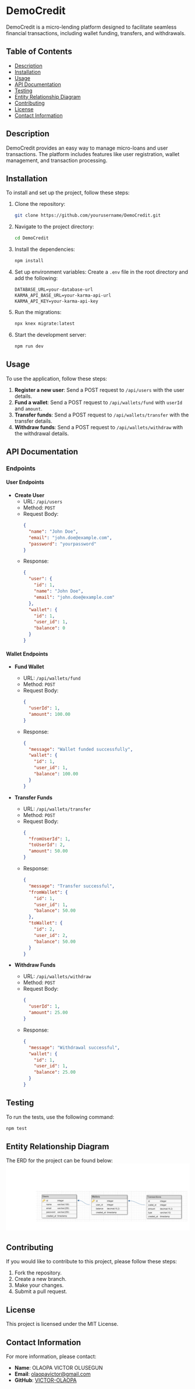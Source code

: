 # DemoCredit

DemoCredit is a micro-lending platform designed to facilitate seamless financial transactions, including wallet funding, transfers, and withdrawals.

## Table of Contents

- [Description](#description)
- [Installation](#installation)
- [Usage](#usage)
- [API Documentation](#api-documentation)
- [Testing](#testing)
- [Entity Relationship Diagram](#entity-relationship-diagram)
- [Contributing](#contributing)
- [License](#license)
- [Contact Information](#contact-information)

## Description

DemoCredit provides an easy way to manage micro-loans and user transactions. The platform includes features like user registration, wallet management, and transaction processing.

## Installation

To install and set up the project, follow these steps:

1. Clone the repository:
    ```sh
    git clone https://github.com/yourusername/DemoCredit.git
    ```

2. Navigate to the project directory:
    ```sh
    cd DemoCredit
    ```

3. Install the dependencies:
    ```sh
    npm install
    ```

4. Set up environment variables:
    Create a `.env` file in the root directory and add the following:
    ```env
    DATABASE_URL=your-database-url
    KARMA_API_BASE_URL=your-karma-api-url
    KARMA_API_KEY=your-karma-api-key
    ```

5. Run the migrations:
    ```sh
    npx knex migrate:latest
    ```

6. Start the development server:
    ```sh
    npm run dev
    ```

## Usage

To use the application, follow these steps:

1. **Register a new user**: Send a POST request to `/api/users` with the user details.
2. **Fund a wallet**: Send a POST request to `/api/wallets/fund` with `userId` and `amount`.
3. **Transfer funds**: Send a POST request to `/api/wallets/transfer` with the transfer details.
4. **Withdraw funds**: Send a POST request to `/api/wallets/withdraw` with the withdrawal details.

## API Documentation

### Endpoints

#### User Endpoints

- **Create User**
    - URL: `/api/users`
    - Method: `POST`
    - Request Body:
      ```json
      {
        "name": "John Doe",
        "email": "john.doe@example.com",
        "password": "yourpassword"
      }
      ```
    - Response:
      ```json
      {
        "user": {
          "id": 1,
          "name": "John Doe",
          "email": "john.doe@example.com"
        },
        "wallet": {
          "id": 1,
          "user_id": 1,
          "balance": 0
        }
      }
      ```

#### Wallet Endpoints

- **Fund Wallet**
    - URL: `/api/wallets/fund`
    - Method: `POST`
    - Request Body:
      ```json
      {
        "userId": 1,
        "amount": 100.00
      }
      ```
    - Response:
      ```json
      {
        "message": "Wallet funded successfully",
        "wallet": {
          "id": 1,
          "user_id": 1,
          "balance": 100.00
        }
      }
      ```

- **Transfer Funds**
    - URL: `/api/wallets/transfer`
    - Method: `POST`
    - Request Body:
      ```json
      {
        "fromUserId": 1,
        "toUserId": 2,
        "amount": 50.00
      }
      ```
    - Response:
      ```json
      {
        "message": "Transfer successful",
        "fromWallet": {
          "id": 1,
          "user_id": 1,
          "balance": 50.00
        },
        "toWallet": {
          "id": 2,
          "user_id": 2,
          "balance": 50.00
        }
      }
      ```

- **Withdraw Funds**
    - URL: `/api/wallets/withdraw`
    - Method: `POST`
    - Request Body:
      ```json
      {
        "userId": 1,
        "amount": 25.00
      }
      ```
    - Response:
      ```json
      {
        "message": "Withdrawal successful",
        "wallet": {
          "id": 1,
          "user_id": 1,
          "balance": 25.00
        }
      }
      ```

## Testing

To run the tests, use the following command:

```sh
npm test
```
## Entity Relationship Diagram

The ERD for the project can be found below:
![ERD](./imgs/erd.png)

## Contributing

If you would like to contribute to this project, please follow these steps:

1. Fork the repository.
2. Create a new branch.
3. Make your changes.
4. Submit a pull request.

## License

This project is licensed under the MIT License.

## Contact Information

For more information, please contact:

- **Name**: OLAOPA VICTOR OLUSEGUN
- **Email**: olaopavictor@gmail.com
- **GitHub**: [VICTOR-OLAOPA](https://github.com/VICTOR-OLAOPA)